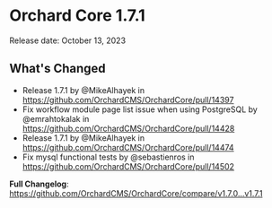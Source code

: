 # Orchard Core 1.7.1

Release date: October 13, 2023

## What's Changed
* Release 1.7.1 by @MikeAlhayek in https://github.com/OrchardCMS/OrchardCore/pull/14397
* Fix workflow module page list issue when using PostgreSQL by @emrahtokalak in https://github.com/OrchardCMS/OrchardCore/pull/14428
* Release 1.7.1 by @MikeAlhayek in https://github.com/OrchardCMS/OrchardCore/pull/14474
* Fix mysql functional tests by @sebastienros in https://github.com/OrchardCMS/OrchardCore/pull/14502


**Full Changelog**: https://github.com/OrchardCMS/OrchardCore/compare/v1.7.0...v1.7.1
